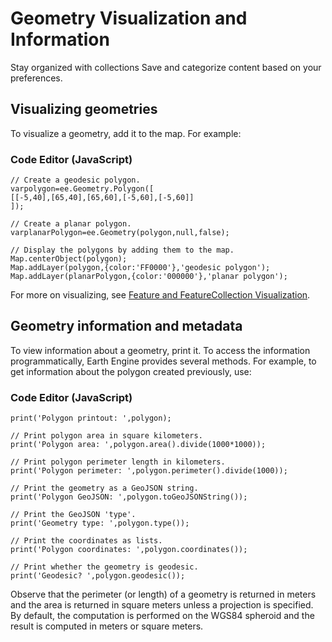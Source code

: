  
#  Geometry Visualization and Information
Stay organized with collections  Save and categorize content based on your preferences. 
## Visualizing geometries
To visualize a geometry, add it to the map. For example:
### Code Editor (JavaScript)
```
// Create a geodesic polygon.
varpolygon=ee.Geometry.Polygon([
[[-5,40],[65,40],[65,60],[-5,60],[-5,60]]
]);

// Create a planar polygon.
varplanarPolygon=ee.Geometry(polygon,null,false);

// Display the polygons by adding them to the map.
Map.centerObject(polygon);
Map.addLayer(polygon,{color:'FF0000'},'geodesic polygon');
Map.addLayer(planarPolygon,{color:'000000'},'planar polygon');
```

For more on visualizing, see [Feature and FeatureCollection Visualization](https://developers.google.com/earth-engine/guides/feature_collections_visualizing).
## Geometry information and metadata
To view information about a geometry, print it. To access the information programmatically, Earth Engine provides several methods. For example, to get information about the polygon created previously, use:
### Code Editor (JavaScript)
```
print('Polygon printout: ',polygon);

// Print polygon area in square kilometers.
print('Polygon area: ',polygon.area().divide(1000*1000));

// Print polygon perimeter length in kilometers.
print('Polygon perimeter: ',polygon.perimeter().divide(1000));

// Print the geometry as a GeoJSON string.
print('Polygon GeoJSON: ',polygon.toGeoJSONString());

// Print the GeoJSON 'type'.
print('Geometry type: ',polygon.type());

// Print the coordinates as lists.
print('Polygon coordinates: ',polygon.coordinates());

// Print whether the geometry is geodesic.
print('Geodesic? ',polygon.geodesic());
```

Observe that the perimeter (or length) of a geometry is returned in meters and the area is returned in square meters unless a projection is specified. By default, the computation is performed on the WGS84 spheroid and the result is computed in meters or square meters.
